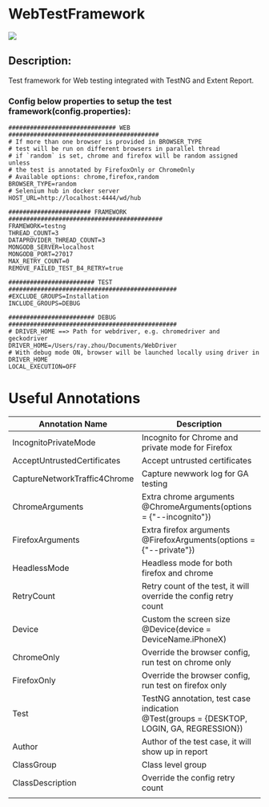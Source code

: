 # WebTestFramework

[![](https://jitpack.io/v/scmp-contributor/WebTestFramework.svg)](https://jitpack.io/#scmp-contributor/WebTestFramework)

## Description:
Test framework for Web testing integrated with TestNG and Extent Report.


### Config below properties to setup the test framework(config.properties):
```
############################## WEB ##########################################
# If more than one browser is provided in BROWSER_TYPE
# test will be run on different browsers in parallel thread
# if `random` is set, chrome and firefox will be random assigned unless
# the test is annotated by FirefoxOnly or ChromeOnly
# Available options: chrome,firefox,random
BROWSER_TYPE=random
# Selenium hub in docker server
HOST_URL=http://localhost:4444/wd/hub

####################### FRAMEWORK ###########################################
FRAMEWORK=testng
THREAD_COUNT=3
DATAPROVIDER_THREAD_COUNT=3
MONGODB_SERVER=localhost
MONGODB_PORT=27017
MAX_RETRY_COUNT=0
REMOVE_FAILED_TEST_B4_RETRY=true

######################## TEST ###############################################
#EXCLUDE_GROUPS=Installation
INCLUDE_GROUPS=DEBUG

######################## DEBUG ###############################################
# DRIVER_HOME ==> Path for webdriver, e.g. chromedriver and geckodriver
DRIVER_HOME=/Users/ray.zhou/Documents/WebDriver
# With debug mode ON, browser will be launched locally using driver in DRIVER_HOME
LOCAL_EXECUTION=OFF
```

# Useful Annotations
| Annotation Name | Description |
|------|------|
| IncognitoPrivateMode | Incognito for Chrome and private mode for Firefox |
| AcceptUntrustedCertificates | Accept untrusted certificates |
| CaptureNetworkTraffic4Chrome | Capture newwork log for GA testing |
| ChromeArguments | Extra chrome arguments <br/> @ChromeArguments(options = {"--incognito"}) |
| FirefoxArguments | Extra firefox arguments <br/> @FirefoxArguments(options = {"--private"}) |
| HeadlessMode | Headless mode for both firefox and chrome |
| RetryCount | Retry count of the test, it will override the config retry count |
| Device | Custom the screen size <br/> @Device(device = DeviceName.iPhoneX) |
| ChromeOnly | Override the browser config, run test on chrome only |
| FirefoxOnly | Override the browser config, run test on firefox only |
| Test | TestNG annotation, test case indication <br/> @Test(groups = {DESKTOP, LOGIN, GA, REGRESSION}) |
| Author | Author of the test case, it will show up in report |
| ClassGroup | Class level group |
| ClassDescription | Override the config retry count |
| | |
